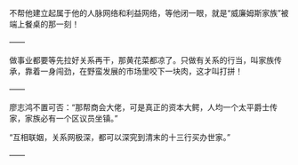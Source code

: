 不帮他建立起属于他的人脉网络和利益网络，等他闭一眼，就是“威廉姆斯家族”被端上餐桌的那一刻！

——

做事业都要等先拉好关系再干，那黄花菜都凉了。只做有关系的行当，叫家族传承，靠着一身闯劲，在野蛮发展的市场里咬下一块肉，这才叫打拼！

——

廖志鸿不置可否：“那帮商会大佬，可是真正的资本大鳄，人均一个太平爵士传家，家族必有一个区议员坐镇。”

“互相联姻，关系网极深，都可以深究到清末的十三行买办世家。”

——

